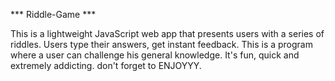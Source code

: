 *** Riddle-Game ***


This is a lightweight JavaScript web app that presents users with a series of riddles. Users type their answers, get instant feedback. 
This is a program where a user can challenge his general knowledge. It's fun, quick and extremely addicting. don't forget to ENJOYYY.
